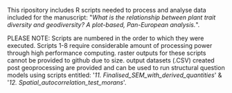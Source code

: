This ripository includes R scripts needed to process and analyse data included for the manuscript: "_What is the relationship between plant trait diversity and geodiversity? A plot-based, Pan-European analysis._".

PLEASE NOTE: Scripts are numbered in the order to which they were executed. Scripts 1-8 require considerable amount of processing power through high performance computing. raster outputs for these scripts cannot be provided to github due to size. output datasets (.CSV) created post geoprocessing are provided and can be used to run structural question models using scripts entitled: '_11. Finalised_SEM_with_derived_quantities_' & '_12. Spatial_autocorrelation_test_morans_'.
